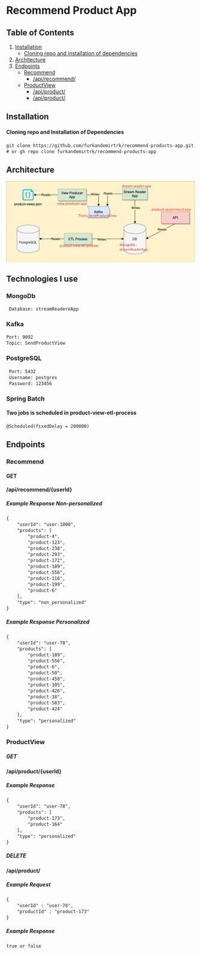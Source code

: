 # Recommend Product App

## Table of Contents

1. [Installation](#installation)
    * [Cloning repo and installation of dependencies](#cloning-repo-and-installation-of-dependencies)
2. [Architecture](#Architecture)
3. [Endpoints](#endpoints)
    * [Recommend](#recommend)
        - [/api/recommend/](#recommend)
   *  [ProductView](#ProductView)
       - [/api/product/](#/api/product/{userId})
       - [/api/product/](#/api/product/)

## Installation

#### Cloning repo and Installation of Dependencies
```
git clone https://github.com/furkandemirtrk/recommend-products-app.git
# or gh repo clone furkandemirtrk/recommend-products-app
```

## Architecture

![alt text](https://github.com/furkandemirtrk/recommend-products-app/blob/main/arch.png?raw=true)

## Technologies I use

### MongoDb
```
 Database: streamReadereApp 
```

### Kafka
```
Port: 9092
Topic: SendProductView 
```

### PostgreSQL
```
 Port: 5432
 Username: postgres
 Password: 123456
```

### Spring Batch
#### Two jobs is scheduled in product-view-etl-process
```
@Scheduled(fixedDelay = 200000)
```

## Endpoints

### Recommend
#### GET
#### /api/recommend/{userId}

##### Example Response Non-personalized

```
{
    "userId": "user-1000",
    "products": [
        "product-4",
        "product-123",
        "product-238",
        "product-293",
        "product-172",
        "product-189",
        "product-556",
        "product-116",
        "product-199",
        "product-6"
    ],
    "type": "non_personalized"
}
```

##### Example Response Personalized
```
{
    "userId": "user-78",
    "products": [
        "product-189",
        "product-556",
        "product-6",
        "product-50",
        "product-458",
        "product-105",
        "product-426",
        "product-38",
        "product-583",
        "product-424"
    ],
    "type": "personalized"
}
```


### ProductView
##### GET
#### /api/product/{userId}

##### Example Response 

```
{
    "userId": "user-78",
    "products": [
        "product-173",
        "product-164"
    ],
    "type": "personalized"
}
```

##### DELETE
#### /api/product/

##### Example Request

```
{
    "userId" : "user-78",
    "productId" : "product-173"
}
```

##### Example Response

```
true or false
```

